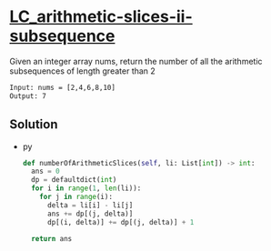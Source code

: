 # [LC_arithmetic-slices-ii-subsequence](https://leetcode.com/problems/arithmetic-slices-ii-subsequence)

Given an integer array nums, return the number of all the arithmetic subsequences of length greater than 2

```txt
Input: nums = [2,4,6,8,10]
Output: 7
```

## Solution

* py

  ```py
  def numberOfArithmeticSlices(self, li: List[int]) -> int:
    ans = 0
    dp = defaultdict(int)
    for i in range(1, len(li)):
      for j in range(i):
        delta = li[i] - li[j]
        ans += dp[(j, delta)]
        dp[(i, delta)] += dp[(j, delta)] + 1

    return ans
  ```
